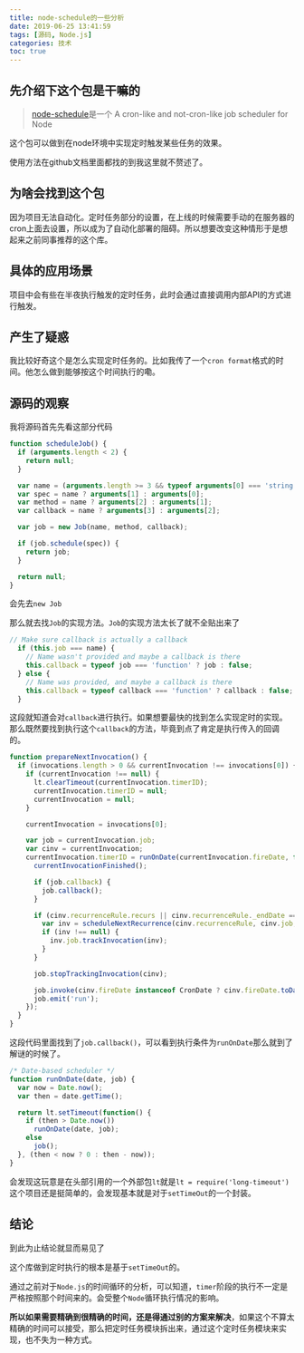 ```yaml
---
title: node-schedule的一些分析
date: 2019-06-25 13:41:59
tags: [源码, Node.js]
categories: 技术
toc: true
---
```


## 先介绍下这个包是干嘛的

> [node-schedule](https://github.com/node-schedule/node-schedule#readme)是一个
> A cron-like and not-cron-like job scheduler for Node

这个包可以做到在node环境中实现定时触发某些任务的效果。

使用方法在github文档里面都找的到我这里就不赘述了。

## 为啥会找到这个包

因为项目无法自动化。定时任务部分的设置，在上线的时候需要手动的在服务器的cron上面去设置，所以成为了自动化部署的阻碍。所以想要改变这种情形于是想起来之前同事推荐的这个库。
<!-- more -->
## 具体的应用场景

项目中会有些在半夜执行触发的定时任务，此时会通过直接调用内部API的方式进行触发。

## 产生了疑惑

我比较好奇这个是怎么实现定时任务的。比如我传了一个`cron format`格式的时间。他怎么做到能够按这个时间执行的嘞。

## 源码的观察

我将源码首先先看这部分代码

``` js
function scheduleJob() {
  if (arguments.length < 2) {
    return null;
  }

  var name = (arguments.length >= 3 && typeof arguments[0] === 'string') ? arguments[0] : null;
  var spec = name ? arguments[1] : arguments[0];
  var method = name ? arguments[2] : arguments[1];
  var callback = name ? arguments[3] : arguments[2];

  var job = new Job(name, method, callback);

  if (job.schedule(spec)) {
    return job;
  }

  return null;
}
```

会先去`new Job`

那么就去找`Job`的实现方法。`Job`的实现方法太长了就不全贴出来了

``` js
// Make sure callback is actually a callback
  if (this.job === name) {
    // Name wasn't provided and maybe a callback is there
    this.callback = typeof job === 'function' ? job : false;
  } else {
    // Name was provided, and maybe a callback is there
    this.callback = typeof callback === 'function' ? callback : false;
  }
```

这段就知道会对`callback`进行执行。如果想要最快的找到怎么实现定时的实现。那么既然要找到执行这个`callback`的方法，毕竟到点了肯定是执行传入的回调的。

```js
function prepareNextInvocation() {
  if (invocations.length > 0 && currentInvocation !== invocations[0]) {
    if (currentInvocation !== null) {
      lt.clearTimeout(currentInvocation.timerID);
      currentInvocation.timerID = null;
      currentInvocation = null;
    }

    currentInvocation = invocations[0];

    var job = currentInvocation.job;
    var cinv = currentInvocation;
    currentInvocation.timerID = runOnDate(currentInvocation.fireDate, function() {
      currentInvocationFinished();

      if (job.callback) {
        job.callback();
      }

      if (cinv.recurrenceRule.recurs || cinv.recurrenceRule._endDate === null) {
        var inv = scheduleNextRecurrence(cinv.recurrenceRule, cinv.job, cinv.fireDate, cinv.endDate);
        if (inv !== null) {
          inv.job.trackInvocation(inv);
        }
      }

      job.stopTrackingInvocation(cinv);

      job.invoke(cinv.fireDate instanceof CronDate ? cinv.fireDate.toDate() : cinv.fireDate);
      job.emit('run');
    });
  }
}
```

这段代码里面找到了`job.callback()`，可以看到执行条件为`runOnDate`那么就到了解谜的时候了。

``` js
/* Date-based scheduler */
function runOnDate(date, job) {
  var now = Date.now();
  var then = date.getTime();

  return lt.setTimeout(function() {
    if (then > Date.now())
      runOnDate(date, job);
    else
      job();
  }, (then < now ? 0 : then - now));
}
```

会发现这玩意是在头部引用的一个外部包`lt`就是`lt = require('long-timeout')`这个项目还是挺简单的，会发现基本就是对于`setTimeOut`的一个封装。

## 结论

到此为止结论就显而易见了

这个库做到定时执行的根本是基于`setTimeOut`的。

通过之前对于`Node.js`的时间循环的分析，可以知道，`timer`阶段的执行不一定是严格按照那个时间来的。会受整个`Node`循环执行情况的影响。

**所以如果需要精确到很精确的时间，还是得通过别的方案来解决**，如果这个不算太精确的时间可以接受，那么把定时任务模块拆出来，通过这个定时任务模块来实现，也不失为一种方式。
